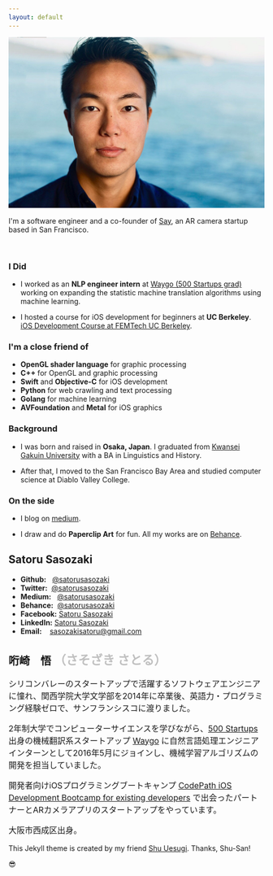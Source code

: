 ```yaml
---
layout: default
---
```

<img class="roundrect" src="images/warm_rectangle.png" alt="Satoru Sasozaki">

I'm a software engineer and a co-founder of <a href="" target="\_blank">Say</a>, an AR camera startup based in San Francisco.

<br>
<!-- <img src="images/current_circle.png" alt="Satoru Sasozaki" style="width:200px;height:200px;"> -->

### I Did

* I worked as an **NLP engineer intern** at <a href="http://waygoapp.com/" target="\_blank">Waygo (500 Startups grad)</a> working on expanding the statistic machine translation algorithms using machine learning.

* I hosted a course for iOS development for beginners at **UC Berkeley**. <a href="https://medium.com/@satorusasozaki/ios-app-development-workshop-at-femtech-uc-berkeley-f8c303d1067f#.vppnlux9n" target="\_blank"> iOS Development Course at FEMTech UC Berkeley</a>.

### I'm a close friend of
* **OpenGL shader language** for graphic processing
* **C++** for OpenGL and graphic processing
* **Swift** and **Objective-C** for iOS development
* **Python** for web crawling and text processing
* **Golang** for machine learning
* **AVFoundation** and **Metal** for iOS graphics

### Background

* I was born and raised in **Osaka, Japan**. I graduated from <a href="http://global.kwansei.ac.jp/" target="\_blank">Kwansei Gakuin University</a> with a BA in Linguistics and History.

* After that, I moved to the San Francisco Bay Area and studied computer science at Diablo Valley College.

### On the side

* I blog on <a href="https://medium.com/@satorusasozaki" target="\_blank">medium</a>.

* I draw and do **Paperclip Art** for fun. All my works are on <a href="https://www.behance.net/sasozakisa2463" target="\_blank">Behance</a>.

## Satoru Sasozaki
* **Github:**&nbsp;&nbsp;&nbsp;<a href="https://github.com/satorusasozaki" target="\_blank">@satorusasozaki</a>
* **Twitter:**&nbsp;&nbsp;<a href="https://twitter.com/satorusasozaki" target="\_blank">@satorusasozaki</a>
* **Medium:**&nbsp;&nbsp;&nbsp;<a href="https://medium.com/@satorusasozaki" target="\_blank">@satorusasozaki</a>
* **Behance:**&nbsp;&nbsp;<a href="https://www.behance.net/satorusasozaki" target="\_blank">@satorusasozaki</a>
* **Facebook:**&nbsp;<a href="https://www.facebook.com/satoru.sasozaki" target="\_blank">Satoru Sasozaki</a>
* **LinkedIn:**&nbsp;<a href="https://www.linkedin.com/in/satorusasozaki" target="\_blank">Satoru Sasozaki</a>
* **Email:**&nbsp;&nbsp;&nbsp;&nbsp;<a href="mailto:sasozakisatoru@gmail.com" target="\_blank">sasozakisatoru@gmail.com</a>

## 哘崎　悟 <font size="5" color="#C0C0C0">（さそざき さとる）</font>
<font size="3">
<p>
シリコンバレーのスタートアップで活躍するソフトウェアエンジニアに憧れ、関西学院大学文学部を2014年に卒業後、英語力・プログラミング経験ゼロで、サンフランシスコに渡りました。
</p>
<p>
2年制大学でコンピューターサイエンスを学びながら、<a href="http://500.co/" target="\_blank">500 Startups</a> 出身の機械翻訳系スタートアップ <a href="http://waygoapp.com/" target="\_blank">Waygo</a> に自然言語処理エンジニアインターンとして2016年5月にジョインし、機械学習アルゴリズムの開発を担当していました。
</p>
<p>
開発者向けiOSプログラミングブートキャンプ <a href="https://codepath.com/iosbootcamp" target="\_blank"> CodePath iOS Development Bootcamp for existing developers</a> で出会ったパートナーとARカメラアプリのスタートアップをやっています。
</p>
<p>
大阪市西成区出身。
</p>
</font>

This Jekyll theme is created by my friend [Shu Uesugi](http://chibicode.com/). Thanks, Shu-San!

😎
